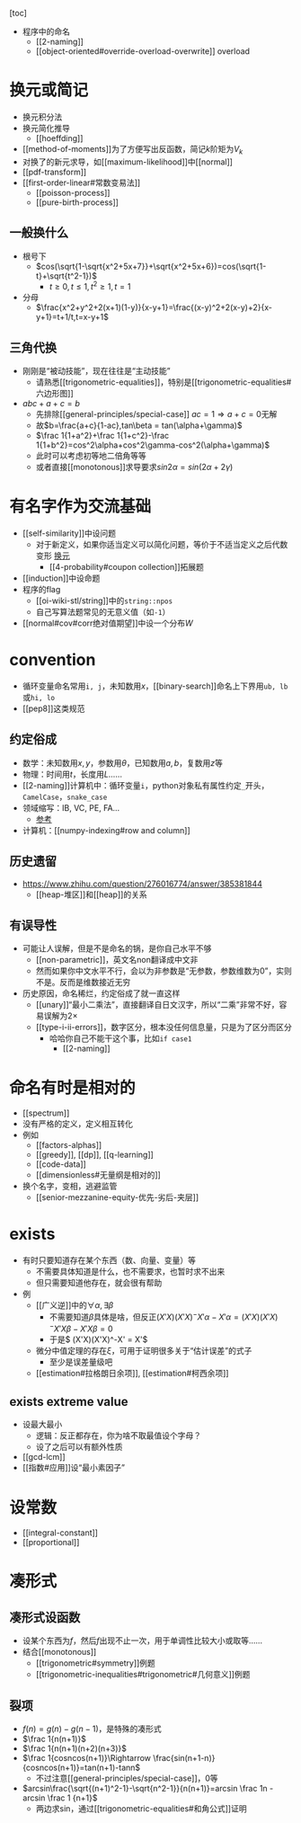 [toc]
- 程序中的命名
  - [[2-naming]]
  - [[object-oriented#override-overload-overwrite]] overload
# 换元或简记
- 换元积分法
- 换元简化推导
  - [[hoeffding]]
- [[method-of-moments]]为了方便写出反函数，简记$k$阶矩为$V_k$
- 对换了的新元求导，如[[maximum-likelihood]]中[[normal]]
- [[pdf-transform]]
- [[first-order-linear#常数变易法]]
  - [[poisson-process]]
  - [[pure-birth-process]]
## 一般换什么
- 根号下
  - $cos(\sqrt{1-\sqrt{x^2+5x+7}}+\sqrt{x^2+5x+6})=cos(\sqrt{1-t}+\sqrt{t^2-1})$
    - $t\ge 0,t\le 1,t^2\ge 1,t=1$
- 分母
  - $\frac{x^2+y^2+2(x+1)(1-y)}{x-y+1}=\frac{(x-y)^2+2(x-y)+2}{x-y+1}=t+1/t,t=x-y+1$
## 三角代换
- 刚刚是“被动技能”，现在往往是“主动技能”
  - 请熟悉[[trigonometric-equalities]]，特别是[[trigonometric-equalities#六边形图]]
- $abc+a+c=b$
  - 先排除[[general-principles/special-case]] $ac=1\Rightarrow a+c=0$无解
  - 故$b=\frac{a+c}{1-ac},tan\beta = tan(\alpha+\gamma)$
  - $\frac 1{1+a^2}+\frac 1{1+c^2}-\frac 1{1+b^2}=cos^2\alpha+cos^2\gamma-cos^2(\alpha+\gamma)$
  - 此时可以考虑初等地二倍角等等
  - 或者直接[[monotonous]]求导要求$sin2\alpha=sin(2\alpha+2\gamma)$
# 有名字作为交流基础
- [[self-similarity]]中设问题
  - 对于新定义，如果你适当定义可以简化问题，等价于不适当定义之后代数变形 [换元](#换元或简记)
    - [[4-probability#coupon collection]]拓展题
- [[induction]]中设命题
- 程序的flag
  - [[oi-wiki-stl/string]]中的`string::npos`
  - 自己写算法题常见的无意义值（如`-1`）
- [[normal#cov#corr绝对值期望]]中设一个分布$W$
# convention
- 循环变量命名常用`i, j`，未知数用$x$，[[binary-search]]命名上下界用`ub, lb`或`hi, lo`
- [[pep8]]这类规范
## 约定俗成
- 数学：未知数用$x,y$，参数用$\theta$，已知数用$a,b$，复数用$z$等
- 物理：时间用$t$，长度用$L$……
- [[2-naming]]计算机中：循环变量`i`，python对象私有属性约定`_`开头，`CamelCase`，`snake_case`
- 领域缩写：IB, VC, PE, FA...
  - [参考](https://zhuanlan.zhihu.com/p/42090782)
- 计算机：[[numpy-indexing#row and column]]
## 历史遗留
- https://www.zhihu.com/question/276016774/answer/385381844
  - [[heap-堆区]]和[[heap]]的关系
## 有误导性
- 可能让人误解，但是不是命名的锅，是你自己水平不够
  - [[non-parametric]]，英文名non翻译成中文非
  - 然而如果你中文水平不行，会以为非参数是“无参数，参数维数为0”，实则不是。反而是维数接近无穷
- 历史原因，命名稀烂，约定俗成了就一直这样
  - [[unary]]“最小二乘法”，直接翻译自日文汉字，所以“二乘”非常不好，容易误解为$2\times$
  - [[type-i-ii-errors]]，数字区分，根本没任何信息量，只是为了区分而区分
    - 哈哈你自己不能干这个事，比如`if case1`
      - [[2-naming]]
# 命名有时是相对的
- [[spectrum]]
- 没有严格的定义，定义相互转化
- 例如
  - [[factors-alphas]]
  - [[greedy]], [[dp]], [[q-learning]]
  - [[code-data]]
  - [[dimensionless#无量纲是相对的]]
- 换个名字，变相，逃避监管
  - [[senior-mezzanine-equity-优先-劣后-夹层]]
# exists
- 有时只要知道存在某个东西（数、向量、变量）等
  - 不需要具体知道是什么，也不需要求，也暂时求不出来
  - 但只需要知道他存在，就会很有帮助
- 例
  - [[广义逆]]中的$\forall \alpha, \exists \beta$
    - 不需要知道$\beta$具体是啥，但反正$(X'X)(X'X)^-X'\alpha - X'\alpha=(X'X)(X'X)^-X'X\beta - X'X\beta=0$
    - 于是$ (X'X)(X'X)^-X' = X'$
  - 微分中值定理的存在$\xi$，可用于证明很多关于“估计误差”的式子
    - 至少是误差量级吧
  - [[estimation#拉格朗日余项]], [[estimation#柯西余项]]
## exists extreme value
- 设最大最小
  - 逻辑：反正都存在，你为啥不取最值设个字母？
  - 设了之后可以有额外性质
- [[gcd-lcm]]
- [[指数#应用]]设“最小素因子”
# 设常数
- [[integral-constant]]
- [[proportional]]
# 凑形式
## 凑形式设函数
- 设某个东西为$f$，然后$f$出现不止一次，用于单调性比较大小或取等……
- 结合[[monotonous]]
  - [[trigonometric#symmetry]]例题
  - [[trigonometric-inequalities#trigonometric#几何意义]]例题
## 裂项
- $f(n)=g(n)-g(n-1)$，是特殊的凑形式
- $\frac 1{n(n+1)}$
- $\frac 1{n(n+1)(n+2)(n+3)}$
- $\frac 1{cosncos(n+1)}\Rightarrow \frac{sin(n+1-n)}{cosncos(n+1)}=tan(n+1)-tann$
  - 不过注意[[general-principles/special-case]]，0等
- $arcsin\frac{\sqrt{(n+1)^2-1}-\sqrt{n^2-1}}{n(n+1)}=arcsin \frac 1n - arcsin \frac 1 {n+1}$
  - 两边求sin，通过[[trigonometric-equalities#和角公式]]证明